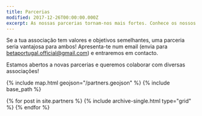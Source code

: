 ```yaml
---
title: Parcerias
modified: 2017-12-26T00:00:00.000Z
excerpt: As nossas parcerias tornam-nos mais fortes. Conhece os nossos parceiros!
---
```

Se a tua associação tem valores e objetivos semelhantes, uma parceria seria vantajosa para ambos! Apresenta-te num email (envia para betaportugal.official@gmail.com) e entraremos em contacto.

Estamos abertos a novas parcerias e queremos colaborar com diversas associações!

{% include map.html geojson="/partners.geojson" %}
{% include base_path %}
<div class="grid__wrapper grid__partners">
{% for post in site.partners %}
{% include archive-single.html type="grid" %}
{% endfor %}
</div>
